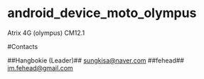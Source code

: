 # android_device_moto_olympus
Atrix 4G (olympus) CM12.1

#Contacts 

##Hangbokie (Leader)##
sungkisa@naver.com 
##fehead##
im.fehead@gmail.com




